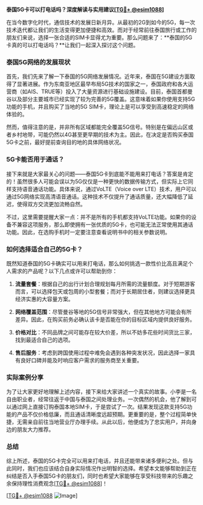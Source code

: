 **泰国5G卡可以打电话吗？深度解读与实用建议[[TG💪+ @esim1088](https://t.me/s/esim1088)]**

在当今数字化时代，通信技术的发展日新月异。从最初的2G到如今的5G，每一次技术迭代都让我们的生活变得更加便捷和高效。而对于经常前往泰国旅行或工作的朋友们来说，选择一张合适的SIM卡显得尤为重要。那么问题来了：**泰国的5G卡真的可以打电话吗？**让我们一起深入探讨这个问题。

### 泰国5G网络的发展现状

首先，我们先来了解一下泰国的5G网络发展情况。近年来，泰国在5G建设方面取得了显著进展。作为东南亚地区最早布局5G技术的国家之一，泰国政府和各大运营商（如AIS、TRUE等）投入了大量资源进行基础设施建设。目前，泰国首都曼谷以及部分主要城市已经实现了较为完善的5G覆盖。这意味着如果你使用支持5G功能的手机，并且购买了当地的5G SIM卡，理论上是可以享受到高速稳定的网络体验的。

然而，值得注意的是，并非所有区域都能完全覆盖5G信号。特别是在偏远山区或者乡村地带，可能仍然以4G甚至更早期的技术为主。因此，在决定是否购买泰国5G卡之前，最好提前查询目的地的具体网络状况。

### 5G卡能否用于通话？

接下来就是大家最关心的问题——泰国5G卡到底能不能用来打电话？答案是肯定的！虽然很多人可能会误以为5G仅仅是一种更快的数据传输方式，但实际上它同样支持语音通话功能。具体来说，通过VoLTE（Voice over LTE）技术，用户可以通过5G网络实现高清语音通话。这种技术不仅提升了通话质量，还大幅降低了延迟，使得双方交流更加流畅自然。

不过，这里需要提醒大家一点：并不是所有的手机都支持VoLTE功能。如果你的设备不兼容这项服务，那么即使拥有一张优质的5G卡，也可能无法正常使用其通话功能。因此，在选购手机时一定要注意查看说明书中的相关参数说明。

### 如何选择适合自己的5G卡？

既然知道泰国的5G卡确实可以用来打电话，那么如何挑选一款性价比高且满足个人需求的产品呢？以下几点或许可以帮助到你：

1. **流量套餐**：根据自己的出行计划合理规划每月所需的流量额度。对于短期游客而言，可以选择包天或包周的小型套餐；而对于长期居住者，则建议选择更具经济实惠的大容量方案。
   
2. **网络覆盖范围**：尽管曼谷等地的5G信号非常强大，但在其他地方可能会有所差异。因此，在购买前务必确认该卡是否能在你的目标区域内提供良好服务。
   
3. **价格对比**：不同品牌之间可能存在较大价差，所以不妨多花些时间货比三家，找到最适合自己的选项。

4. **售后服务**：考虑到跨国使用过程中难免会遇到各种突发状况，因此选择一家具有良好口碑并能及时响应客户需求的服务商至关重要。

### 实际案例分享

为了让大家更好地理解上述内容，接下来给大家讲述一个真实的故事。小李是一名自由职业者，经常往返于中国与泰国之间处理业务。一次偶然的机会，他了解到可以通过网上直接订购泰国本地SIM卡，于是尝试了一次。结果发现这款支持5G功能的产品不仅价格低廉，而且通话清晰度远超预期。更重要的是，整个过程简单快捷，无需亲自前往当地营业厅办理手续。从此以后，他便成为了忠实用户，并向身边的朋友大力推荐。

### 总结

综上所述，泰国的5G卡完全可以用来打电话，并且还能带来诸多便利之处。但与此同时，我们也应该结合自身实际情况作出明智的选择。希望本文能够帮助到正在纠结是否入手泰国5G卡的朋友们，同时也希望大家能够在享受科技带来的乐趣之余保持理性消费观念[[TG💪+ @esim1088](https://t.me/s/esim1088)]！

[[TG💪+ @esim1088](https://t.me/s/esim1088) ![Image](https://i.postimg.cc/4NQfJmqS/Snipaste-2025-05-13-00-14-12.png)]